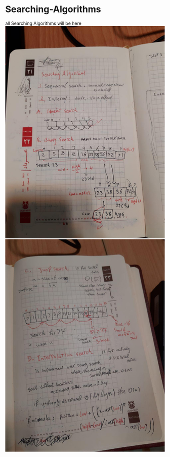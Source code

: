 # Searching-Algorithms
all Searching Algorithms will be here
![Linear and Binary Search note](https://raw.githubusercontent.com/benymaxparsa/Searching-Algorithms/master/Linear%20%26%20binary%20search.jpg)
![Jump and Interpolation Search note](https://raw.githubusercontent.com/benymaxparsa/Searching-Algorithms/master/jump%20%26%20interpolation%20Search.jpg)
